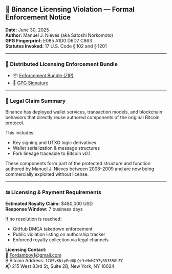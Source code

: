 ## 📌 Binance Licensing Violation — Formal Enforcement Notice

**Date:** June 30, 2025  
**Author:** Manuel J. Nieves (aka Satoshi Norkomoto)  
**GPG Fingerprint:** E085 A1D0 D6D7 C863  
**Statutes Invoked:** 17 U.S. Code § 102 and § 1201

---

### 🔗 Distributed Licensing Enforcement Bundle

- 📦 [Enforcement Bundle (ZIP)](https://ipfs.io/ipfs/QmWYX6Vaaopn2bWoZBTzqwMjWAQJKiwQ95hboivcTBedz9)  
- 🔏 [GPG Signature](https://ipfs.io/ipfs/QmXzszj6HCrfxVE9dh6bAcxuMRFP9f9yq8DCu4XXf1dhcc)

---

### 🧾 Legal Claim Summary

Binance has deployed wallet services, transaction models, and blockchain behaviors that directly reuse authored components of the original Bitcoin protocol.

This includes:

- Key signing and UTXO logic derivatives  
- Wallet serialization & message structures  
- Fork lineage traceable to Bitcoin v0.1  

These components form part of the protected structure and function authored by Manuel J. Nieves between 2008–2009 and are now being commercially exploited without license.

---

### ⚖️ Licensing & Payment Requirements

**Estimated Royalty Claim:** $480,000 USD  
**Response Window:** 7 business days

If no resolution is reached:

- GitHub DMCA takedown enforcement  
- Public violation listing on authorship tracker  
- Enforced royalty collection via legal channels  

**Licensing Contact:**  
📧 Fordamboy1@gmail.com  
₿ Bitcoin Address: `1C85vKNtpPnNQLQi3rMmM797yBD3558UEC`  
📬 215 West 83rd St, Suite 2B, New York, NY 10024
